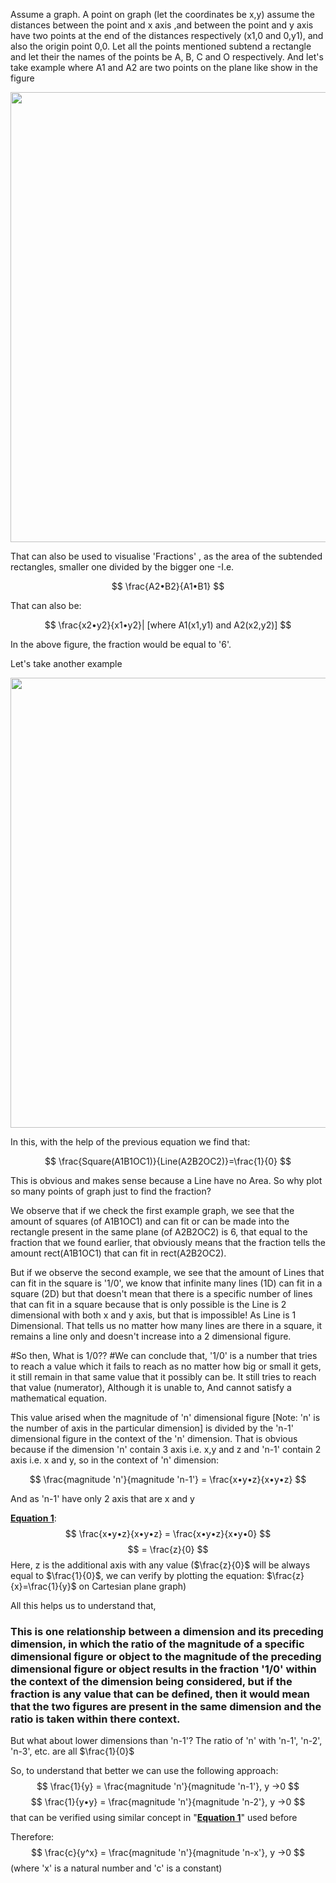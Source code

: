 Assume a graph. A point on graph (let the coordinates be x,y) assume the distances between the point and x axis ,and between the point and y axis have two points at the end of the distances respectively (x1,0 and 0,y1), and also the origin point 0,0. Let all the points mentioned subtend a rectangle and let their the names of the points be A, B, C and O respectively.
And let's take example where A1 and A2 are two points on the plane like show in the figure

<img src="Assets/1000027149_lw7t.jpg" width="720"></img>

That can also be used to visualise 'Fractions' , as the area of the subtended rectangles, smaller one divided by the bigger one -I.e. 

$$
\frac{A2•B2}{A1•B1}
$$

That can also be:

$$
\frac{x2•y2}{x1•y2}|
 [where A1(x1,y1) and A2(x2,y2)]
$$

In the above figure, the fraction would be equal to '6'.

Let's take another example

<img src="Assets/1000027164_9i2s.jpg" width="720"></img>

In this, with the help of the previous equation we find that:

$$
\frac{Square(A1B1OC1)}{Line(A2B2OC2)}=\frac{1}{0}
$$

This is obvious and makes sense because a Line have no Area. So why plot so many points of graph just to find the fraction?

We observe that if we check the first example graph, we see that the amount of squares (of A1B1OC1) and can fit or can be made into the rectangle present in the same plane (of A2B2OC2) is 6, that equal to the fraction that we found earlier, that obviously means that the fraction tells the amount rect(A1B1OC1) that can fit in rect(A2B2OC2). 

But if we observe the second example, we see that the amount of Lines that can fit in the square is '1/0', we know that infinite many lines (1D) can fit in a square (2D) but that doesn't mean that there is a specific number of lines that can fit in a square because that is only possible is the Line is 2 dimensional with both x and y axis, but that is impossible! As Line is 1 Dimensional. That tells us no matter how many lines are there in a square, it remains a line only and doesn't increase into a 2 dimensional figure.

#So then, What is 1/0??
#We can conclude that, '1/0' is a number that tries to reach a value which it fails to reach as no matter how big or small it gets, it still remain in that same value that it possibly can be. It still tries to reach that value (numerator), Although it is unable to, And cannot satisfy a mathematical equation. 

This value arised when the magnitude of 'n' dimensional figure [Note: 'n' is the number of axis in the particular dimension] is divided by the 'n-1' dimensional figure in the context of the 'n' dimension. That is obvious because if the dimension 'n' contain 3 axis i.e. x,y and z and 'n-1' contain 2 axis i.e. x and y, so in the context of 'n' dimension:

$$
\frac{magnitude 'n'}{magnitude 'n-1'} = \frac{x•y•z}{x•y•z}
$$

And as 'n-1' have only 2 axis that are x and y

<u>**Equation 1**</u>:
$$
\frac{x•y•z}{x•y•z} = \frac{x•y•z}{x•y•0}
$$
$$
= \frac{z}{0}
$$
Here, z is the additional axis with any value ($\frac{z}{0}$ will be always equal to $\frac{1}{0}$, we can verify by plotting the equation: $\frac{z}{x}=\frac{1}{y}$ on Cartesian plane graph)

All this helps us to understand that,
### This is one relationship between a dimension and its preceding dimension, in which the ratio of the magnitude of a specific dimensional figure or object to the magnitude of the preceding dimensional figure or object results in the fraction '1/0' within the context of the dimension being considered, but if the fraction is any value that can be defined, then it would mean that the two figures are present in the same dimension and the ratio is taken within there context.

But what about lower dimensions than 'n-1'?
The ratio of 'n' with 'n-1', 'n-2', 'n-3', etc. are all $\frac{1}{0}$

So, to understand that better we can use the following approach:
$$
\frac{1}{y} = \frac{magnitude  'n'}{magnitude  'n-1'}, y →0
$$
$$
\frac{1}{y•y} = \frac{magnitude  'n'}{magnitude  'n-2'}, y →0
$$
that can be verified using similar concept in "<u>**Equation 1**</u>" used before

Therefore:
$$
\frac{c}{y^x} = \frac{magnitude  'n'}{magnitude  'n-x'}, y →0
$$
(where 'x' is a natural number and 'c' is a constant)








